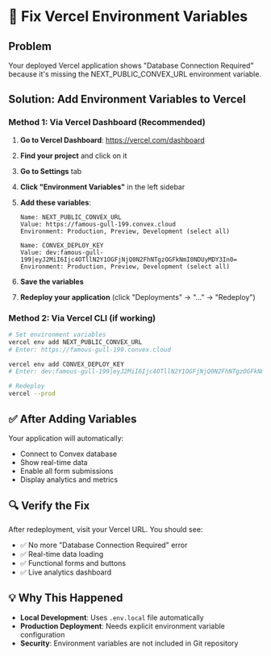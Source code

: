 # 🔧 Fix Vercel Environment Variables

## Problem
Your deployed Vercel application shows "Database Connection Required" because it's missing the NEXT_PUBLIC_CONVEX_URL environment variable.

## Solution: Add Environment Variables to Vercel

### Method 1: Via Vercel Dashboard (Recommended)

1. **Go to Vercel Dashboard**: https://vercel.com/dashboard
2. **Find your project** and click on it
3. **Go to Settings** tab
4. **Click "Environment Variables"** in the left sidebar
5. **Add these variables**:

   ```
   Name: NEXT_PUBLIC_CONVEX_URL
   Value: https://famous-gull-199.convex.cloud
   Environment: Production, Preview, Development (select all)
   ```

   ```
   Name: CONVEX_DEPLOY_KEY
   Value: dev:famous-gull-199|eyJ2MiI6Ijc4OTllN2Y1OGFjNjQ0N2FhNTgzOGFkNmI0NDUyMDY3In0=
   Environment: Production, Preview, Development (select all)
   ```

6. **Save the variables**
7. **Redeploy your application** (click "Deployments" → "..." → "Redeploy")

### Method 2: Via Vercel CLI (if working)

```bash
# Set environment variables
vercel env add NEXT_PUBLIC_CONVEX_URL
# Enter: https://famous-gull-199.convex.cloud

vercel env add CONVEX_DEPLOY_KEY  
# Enter: dev:famous-gull-199|eyJ2MiI6Ijc4OTllN2Y1OGFjNjQ0N2FhNTgzOGFkNmI0NDUyMDY3In0=

# Redeploy
vercel --prod
```

## ✅ After Adding Variables

Your application will automatically:
- Connect to Convex database
- Show real-time data
- Enable all form submissions
- Display analytics and metrics

## 🔍 Verify the Fix

After redeployment, visit your Vercel URL. You should see:
- ✅ No more "Database Connection Required" error
- ✅ Real-time data loading
- ✅ Functional forms and buttons
- ✅ Live analytics dashboard

## 💡 Why This Happened

- **Local Development**: Uses `.env.local` file automatically
- **Production Deployment**: Needs explicit environment variable configuration
- **Security**: Environment variables are not included in Git repository